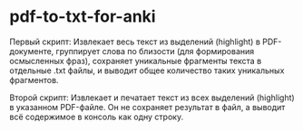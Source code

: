 # pdf-to-txt-for-anki
Первый скрипт:
Извлекает весь текст из выделений (highlight) в PDF-документе, группирует слова по близости (для формирования осмысленных фраз), сохраняет уникальные фрагменты текста в отдельные .txt файлы, и выводит общее количество таких уникальных фрагментов.


Второй скрипт:
Извлекает и печатает текст из всех выделений (highlight) в указанном PDF-файле.
Он не сохраняет результат в файл, а выводит всё содержимое в консоль как одну строку.
